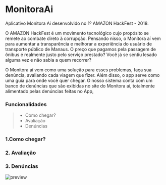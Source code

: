 # MonitoraAi
Aplicativo Monitora Ai desenvolvido no 1º AMAZON HackFest - 2018.


O AMAZON HackFest é um movimento tecnológico cujo propósito se remete ao combate direto à corrupção. Pensando nisso, o Monitora aí vem para aumentar a transparência e melhorar a experiência do usuário de transporte público de Manaus. O preço que pagamos pela passagem de ônibus é realmente justo pelo serviço prestado? Você já se sentiu lesado alguma vez e não sabia a quem recorrer?

O Monitora aí vem como uma solução para esses problemas, faça sua denúncia, avaliando cada viagem que fizer. Além disso, o app serve como uma guia para onde você quer chegar. O nosso sistema conta com um banco de denúncias que são exibidas no site do Monitora ai, totalmente alimentado pelas denúncias feitas no App,

### Funcionalidades ###
  > - Como chegar?
  > - Avaliação
  > - Denúncias
 
### 1.Como chegar? ###

### 2. Avaliação ###

### 3. Denúncias ###

![preview](https://github.com/manogray/MonitoraAi/blob/master/Design/denuncia%5B2%5D.gif "css") 
